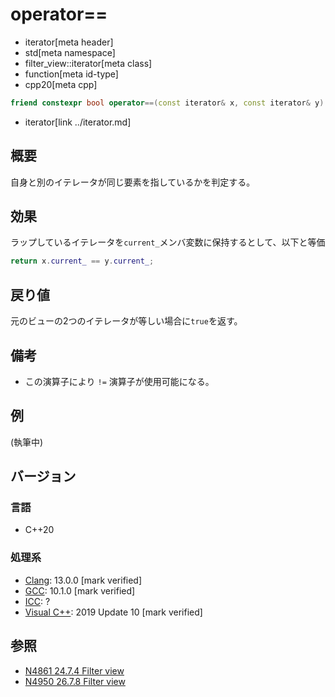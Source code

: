 # operator==
* iterator[meta header]
* std[meta namespace]
* filter_view::iterator[meta class]
* function[meta id-type]
* cpp20[meta cpp]

```cpp
friend constexpr bool operator==(const iterator& x, const iterator& y) requires equality_comparable<iterator_t<V>>;
```
* iterator[link ../iterator.md]

## 概要

自身と別のイテレータが同じ要素を指しているかを判定する。

## 効果

ラップしているイテレータを`current_`メンバ変数に保持するとして、以下と等価

```cpp
return x.current_ == y.current_;
```

## 戻り値

元のビューの2つのイテレータが等しい場合に`true`を返す。

## 備考

- この演算子により `!=` 演算子が使用可能になる。

## 例
(執筆中)

## バージョン
### 言語
- C++20

### 処理系
- [Clang](/implementation.md#clang): 13.0.0 [mark verified]
- [GCC](/implementation.md#gcc): 10.1.0 [mark verified]
- [ICC](/implementation.md#icc): ?
- [Visual C++](/implementation.md#visual_cpp): 2019 Update 10 [mark verified]

## 参照
- [N4861 24.7.4 Filter view](https://timsong-cpp.github.io/cppwp/n4861/range.filter)
- [N4950 26.7.8 Filter view](https://timsong-cpp.github.io/cppwp/n4950/range.filter)

